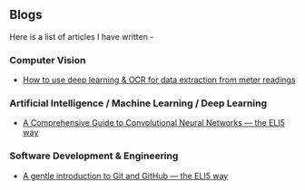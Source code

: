 ## Blogs

Here is a list of articles I have written - 

### Computer Vision
* [How to use deep learning & OCR for data extraction from meter readings](https://nanonets.com/blog/sub-meter-reading-using-deep-learning/)

### Artificial Intelligence / Machine Learning / Deep Learning
* [A Comprehensive Guide to Convolutional Neural Networks — the ELI5 way](https://towardsdatascience.com/a-comprehensive-guide-to-convolutional-neural-networks-the-eli5-way-3bd2b1164a53)

### Software Development & Engineering
* [A gentle introduction to Git and GitHub — the ELI5 way](https://medium.com/hackernoon/a-gentle-introduction-to-git-and-github-the-eli5-way-43f0aa64f2e4)